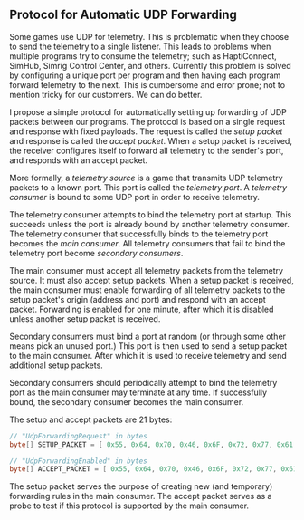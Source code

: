 ## Protocol for Automatic UDP Forwarding

Some games use UDP for telemetry. This is problematic when they choose to send the telemetry to a single listener. This leads to problems when multiple programs try to consume the telemetry; such as HaptiConnect, SimHub, Simrig Control Center, and others. Currently this problem is solved by configuring a unique port per program and then having each program forward telemetry to the next. This is cumbersome and error prone; not to mention tricky for our customers. We can do better.

I propose a simple protocol for automatically setting up forwarding of UDP packets between our programs. The protocol is based on a single request and response with fixed payloads. The request is called the *setup packet* and response is called the *accept packet*. When a setup packet is received, the receiver configures itself to forward all telemetry to the sender's port, and responds with an accept packet.

More formally, a *telemetry source* is a game that transmits UDP telemetry packets to a known port. This port is called the *telemetry port*. A *telemetry consumer* is bound to some UDP port in order to receive telemetry.

The telemetry consumer attempts to bind the telemetry port at startup. This succeeds unless the port is already bound by another telemetry consumer. The telemetry consumer that successfully binds to the telemetry port becomes the *main consumer*. All telemetry consumers that fail to bind the telemetry port become *secondary consumers*.

The main consumer must accept all telemetry packets from the telemetry source. It must also accept setup packets. When a setup packet is received, the main consumer must enable forwarding of all telemetry packets to the setup packet's origin (address and port) and respond with an accept packet. Forwarding is enabled for one minute, after which it is disabled unless another setup packet is received.

Secondary consumers must bind a port at random (or through some other means pick an unused port.) This port is then used to send a setup packet to the main consumer. After which it is used to receive telemetry and send additional setup packets.

Secondary consumers should periodically attempt to bind the telemetry port as the main consumer may terminate at any time. If successfully bound, the secondary consumer becomes the main consumer.

The setup and accept packets are 21 bytes:

```cs
// "UdpForwardingRequest" in bytes
byte[] SETUP_PACKET = [ 0x55, 0x64, 0x70, 0x46, 0x6F, 0x72, 0x77, 0x61, 0x72, 0x64, 0x69, 0x6E, 0x67, 0x52, 0x65, 0x71, 0x75, 0x65, 0x73, 0x74 ];

// "UdpForwardingEnabled" in bytes
byte[] ACCEPT_PACKET = [ 0x55, 0x64, 0x70, 0x46, 0x6F, 0x72, 0x77, 0x61, 0x72, 0x64, 0x69, 0x6E, 0x67, 0x45, 0x6E, 0x61, 0x62, 0x6C, 0x65, 0x64 ];
```

The setup packet serves the purpose of creating new (and temporary) forwarding rules in the main consumer. The accept packet serves as a probe to test if this protocol is supported by the main consumer.
